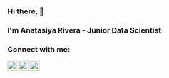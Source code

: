 ### Hi there, 👋
### I'm Anatasiya Rivera - Junior Data Scientist

### Connect with me:
[<img align="left" alt="mc1air | Twitter" width="22px" src="https://drive.google.com/file/d/1rgCC6cfCf3MiPhzhNeBinrmZZHPyoW_f/view?usp=drive_link" />][twitter]
[<img align="left" alt="mc1air | Instagram" width="22px" src="https://ibb.co/hZKyh7T" />][instagram]
[<img align="left" alt="mc1air | Instagram" width="22px" src="https://ltdfoto.ru/images/2023/07/02/Instagram.png" />][telegram]


[twitter]: https://twitter.com/Mclair_
[instagram]: https://www.instagram.com/mclair_r/
[telegram]: https://t.me/mclair_r
